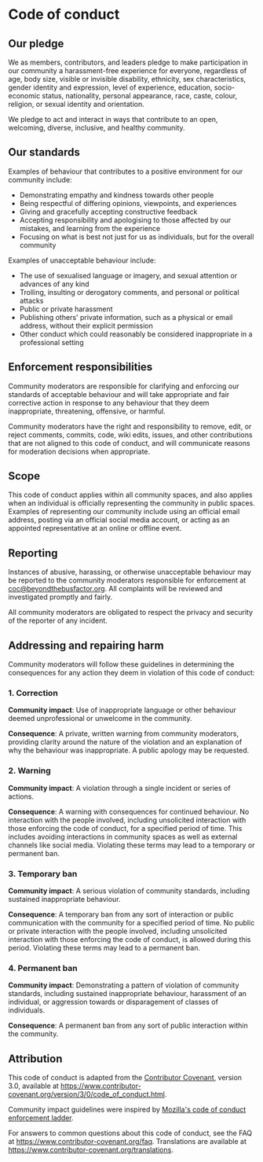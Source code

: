 # Code of conduct

## Our pledge

We as members, contributors, and leaders pledge to make participation in our community a harassment-free experience for everyone, regardless of age, body size, visible or invisible disability, ethnicity, sex characteristics, gender identity and expression, level of experience, education, socio-economic status, nationality, personal appearance, race, caste, colour, religion, or sexual identity and orientation.

We pledge to act and interact in ways that contribute to an open, welcoming, diverse, inclusive, and healthy community.

## Our standards

Examples of behaviour that contributes to a positive environment for our community include:

* Demonstrating empathy and kindness towards other people
* Being respectful of differing opinions, viewpoints, and experiences
* Giving and gracefully accepting constructive feedback
* Accepting responsibility and apologising to those affected by our mistakes, and learning from the experience
* Focusing on what is best not just for us as individuals, but for the overall community

Examples of unacceptable behaviour include:

* The use of sexualised language or imagery, and sexual attention or advances of any kind
* Trolling, insulting or derogatory comments, and personal or political attacks
* Public or private harassment
* Publishing others' private information, such as a physical or email address, without their explicit permission
* Other conduct which could reasonably be considered inappropriate in a professional setting

## Enforcement responsibilities

Community moderators are responsible for clarifying and enforcing our standards of acceptable behaviour and will take appropriate and fair corrective action in response to any behaviour that they deem inappropriate, threatening, offensive, or harmful.

Community moderators have the right and responsibility to remove, edit, or reject comments, commits, code, wiki edits, issues, and other contributions that are not aligned to this code of conduct, and will communicate reasons for moderation decisions when appropriate.

## Scope

This code of conduct applies within all community spaces, and also applies when an individual is officially representing the community in public spaces. Examples of representing our community include using an official email address, posting via an official social media account, or acting as an appointed representative at an online or offline event.

## Reporting

Instances of abusive, harassing, or otherwise unacceptable behaviour may be reported to the community moderators responsible for enforcement at coc@beyondthebusfactor.org. All complaints will be reviewed and investigated promptly and fairly.

All community moderators are obligated to respect the privacy and security of the reporter of any incident.

## Addressing and repairing harm

Community moderators will follow these guidelines in determining the consequences for any action they deem in violation of this code of conduct:

### 1. Correction

**Community impact**: Use of inappropriate language or other behaviour deemed unprofessional or unwelcome in the community.

**Consequence**: A private, written warning from community moderators, providing clarity around the nature of the violation and an explanation of why the behaviour was inappropriate. A public apology may be requested.

### 2. Warning

**Community impact**: A violation through a single incident or series of actions.

**Consequence**: A warning with consequences for continued behaviour. No interaction with the people involved, including unsolicited interaction with those enforcing the code of conduct, for a specified period of time. This includes avoiding interactions in community spaces as well as external channels like social media. Violating these terms may lead to a temporary or permanent ban.

### 3. Temporary ban

**Community impact**: A serious violation of community standards, including sustained inappropriate behaviour.

**Consequence**: A temporary ban from any sort of interaction or public communication with the community for a specified period of time. No public or private interaction with the people involved, including unsolicited interaction with those enforcing the code of conduct, is allowed during this period. Violating these terms may lead to a permanent ban.

### 4. Permanent ban

**Community impact**: Demonstrating a pattern of violation of community standards, including sustained inappropriate behaviour, harassment of an individual, or aggression towards or disparagement of classes of individuals.

**Consequence**: A permanent ban from any sort of public interaction within the community.

## Attribution

This code of conduct is adapted from the [Contributor Covenant][homepage], version 3.0, available at https://www.contributor-covenant.org/version/3/0/code_of_conduct.html.

Community impact guidelines were inspired by [Mozilla's code of conduct enforcement ladder](https://github.com/mozilla/diversity).

For answers to common questions about this code of conduct, see the FAQ at https://www.contributor-covenant.org/faq. Translations are available at https://www.contributor-covenant.org/translations.

[homepage]: https://www.contributor-covenant.org
